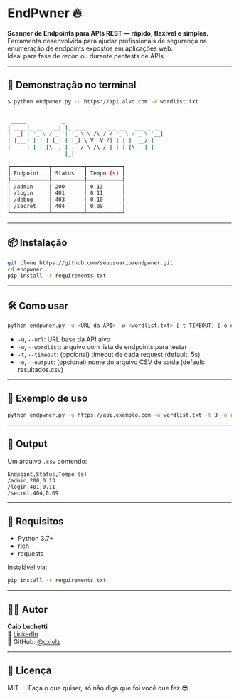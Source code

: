 # EndPwner 🔥

**Scanner de Endpoints para APIs REST — rápido, flexível e simples.**  
Ferramenta desenvolvida para ajudar profissionais de segurança na enumeração de endpoints expostos em aplicações web.  
Ideal para fase de *recon* ou durante pentests de APIs.

---

## 🚀 Demonstração no terminal

```bash
$ python endpwner.py -u https://api.alvo.com -w wordlist.txt


 _____           _                               
| ____|_ __   __| |_ ____      ___ __   ___ _ __ 
|  _| | '_ \ / _` | '_ \ \ /\ / / '_ \ / _ \ '__|
| |___| | | | (_| | |_) \ V  V /| | | |  __/ |   
|_____|_| |_|\__,_| .__/ \_/\_/ |_| |_|\___|_|   
                  |_|                            

┏━━━━━━━━━━━━┳━━━━━━━━━━┳━━━━━━━━━━━┓
┃ Endpoint   ┃ Status   ┃ Tempo (s) ┃
┡━━━━━━━━━━━━╇━━━━━━━━━━╇━━━━━━━━━━━┩
│ /admin     │ 200      │ 0.13      │
│ /login     │ 401      │ 0.11      │
│ /debug     │ 403      │ 0.10      │
│ /secret    │ 404      │ 0.09      │
└────────────┴──────────┴───────────┘
```

---

## 📦 Instalação

```bash
git clone https://github.com/seuusuario/endpwner.git
cd endpwner
pip install -r requirements.txt
```

---

## 🛠️ Como usar

```bash
python endpwner.py -u <URL da API> -w <wordlist.txt> [-t TIMEOUT] [-o output.csv]
```

- `-u`, `--url`: URL base da API alvo  
- `-w`, `--wordlist`: arquivo com lista de endpoints para testar  
- `-t`, `--timeout`: (opcional) timeout de cada request (default: 5s)  
- `-o`, `--output`: (opcional) nome do arquivo CSV de saída (default: resultados.csv)

---

## 📁 Exemplo de uso

```bash
python endpwner.py -u https://api.exemplo.com -w wordlist.txt -t 3 -o resultado.csv
```

---

## 📄 Output

Um arquivo `.csv` contendo:

```
Endpoint,Status,Tempo (s)
/admin,200,0.13
/login,401,0.11
/secret,404,0.09
```

---

## 🤖 Requisitos

- Python 3.7+
- rich
- requests

Instalável via:

```bash
pip install -r requirements.txt
```

---

## 👨‍💻 Autor

**Caio Luchetti**  
🔗 [LinkedIn](https://www.linkedin.com/in/caio-luchetti/)  
🐙 GitHub: [@cxiolz](https://github.com/cxiolz)

---

## 🧠 Licença

MIT — Faça o que quiser, só não diga que foi você que fez 😎
